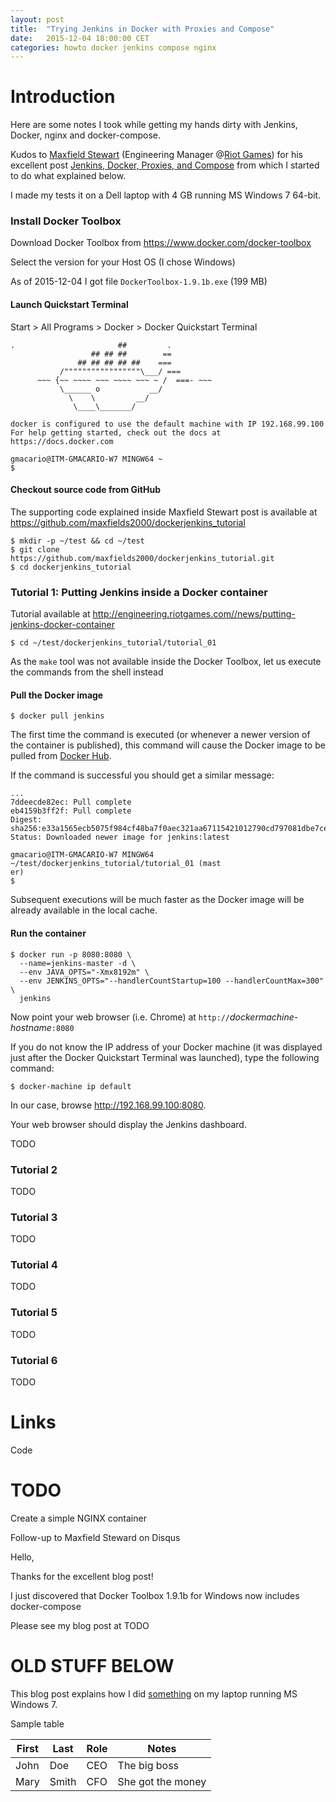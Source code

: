 ```yaml
---
layout: post
title:  "Trying Jenkins in Docker with Proxies and Compose"
date:   2015-12-04 18:00:00 CET
categories: howto docker jenkins compose nginx
---
```


# Introduction

Here are some notes I took while getting my hands dirty with Jenkins, Docker, nginx and docker-compose.

Kudos to [Maxfield Stewart](https://disqus.com/by/maxfieldstewart/) (Engineering Manager @[Riot Games](http://riotgames.com/careers)) for his excellent post [Jenkins, Docker, Proxies, and Compose](http://engineering.riotgames.com/news/jenkins-docker-proxies-and-compose) from which I started to do what explained below.

I made my tests it on a Dell laptop with 4 GB running MS Windows 7 64-bit.

### Install Docker Toolbox

Download Docker Toolbox from <https://www.docker.com/docker-toolbox>

Select the version for your Host OS (I chose Windows)

As of 2015-12-04 I got file `DockerToolbox-1.9.1b.exe` (199 MB)


#### Launch Quickstart Terminal

Start > All Programs > Docker > Docker Quickstart Terminal

```
.                       ##         .
                  ## ## ##        ==
               ## ## ## ## ##    ===
           /"""""""""""""""""\___/ ===
      ~~~ {~~ ~~~~ ~~~ ~~~~ ~~~ ~ /  ===- ~~~
           \______ o           __/
             \    \         __/
              \____\_______/

docker is configured to use the default machine with IP 192.168.99.100
For help getting started, check out the docs at https://docs.docker.com

gmacario@ITM-GMACARIO-W7 MINGW64 ~
$
```

#### Checkout source code from GitHub

The supporting code explained inside Maxfield Stewart post is available at <https://github.com/maxfields2000/dockerjenkins_tutorial>

```
$ mkdir -p ~/test && cd ~/test
$ git clone https://github.com/maxfields2000/dockerjenkins_tutorial.git
$ cd dockerjenkins_tutorial
```


### Tutorial 1: Putting Jenkins inside a Docker container

Tutorial available at <http://engineering.riotgames.com//news/putting-jenkins-docker-container>

```
$ cd ~/test/dockerjenkins_tutorial/tutorial_01
```

As the `make` tool was not available inside the Docker Toolbox, let us execute the commands from the shell instead

#### Pull the Docker image

```
$ docker pull jenkins
```

The first time the command is executed (or whenever a newer version of the container is published), this command will cause the Docker image to be pulled from [Docker Hub](https://hub.docker.com/).

If the command is successful you should get a similar message:

```
...
7ddeecde82ec: Pull complete
eb4159b3ff2f: Pull complete
Digest: sha256:e33a1565ecb5075f984cf48ba7f0aec321aa67115421012790cd797081dbe7ce
Status: Downloaded newer image for jenkins:latest

gmacario@ITM-GMACARIO-W7 MINGW64 ~/test/dockerjenkins_tutorial/tutorial_01 (mast
er)
$
```

Subsequent executions will be much faster as the Docker image will be already available in the local cache.

#### Run the container

```
$ docker run -p 8080:8080 \
  --name=jenkins-master -d \
  --env JAVA_OPTS="-Xmx8192m" \
  --env JENKINS_OPTS="--handlerCountStartup=100 --handlerCountMax=300" \
  jenkins
```

Now point your web browser (i.e. Chrome) at `http://`_dockermachine-hostname_`:8080`

If you do not know the IP address of your Docker machine (it was displayed just after the Docker Quickstart Terminal was launched), type the following command:

```
$ docker-machine ip default
```

In our case, browse <http://192.168.99.100:8080>.

Your web browser should display the Jenkins dashboard.

TODO


### Tutorial 2

TODO


### Tutorial 3

TODO


### Tutorial 4

TODO


### Tutorial 5

TODO


### Tutorial 6

TODO

# Links

Code


# TODO

Create a simple NGINX container

Follow-up to Maxfield Steward on Disqus

Hello,

Thanks for the excellent blog post!

I just discovered that Docker Toolbox 1.9.1b for Windows now includes docker-compose

Please see my blog post at TODO

# OLD STUFF BELOW

This blog post explains how I did [something](http://www.something.com/) on my laptop running MS Windows 7.

Sample table

<!-- TIP: <http://www.tablesgenerator.com/markdown_tables> -->

| First | Last  | Role | Notes             |
|-------|-------|------|-------------------|
| John  | Doe   | CEO  | The big boss      |
| Mary  | Smith | CFO  | She got the money |

<!-- EOF -->
